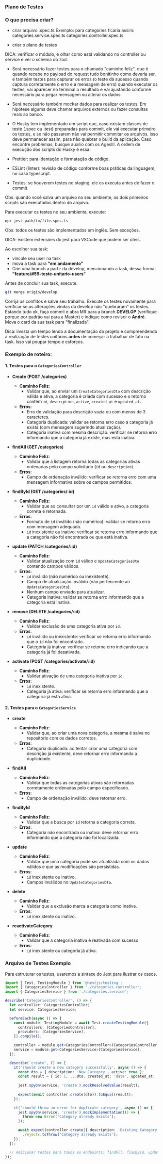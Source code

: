 ### Plano de Testes



### O que precisa criar?
- criar arquivo <nome-do-arquivo-original>.spec.ts
Exemplo: 
para categories ficaria assim: 
categories.service.spec.ts 
categories.controller.spec.ts

- criar o plano de testes 

DICA: verificar o módulo, e olhar como está validando no controller ou service e ver o schema do zod. 

- Será necessário fazer testes para o chamado "caminho feliz", que é quando recebe no payload do request tudo bonitinho como deveria ser, e também testes para capturar os erros (o teste dá sucesso quando captura corretamente o erro e a mensagem de erro)
quando executar os testes, vai aparecer no terminal o resultado e vai ajustando conforme necessário para pegar mensagem ou alterar os dados. 

- Será necessário também mockar dados para realizar os testes. Em hipótese alguma deve chamar arquivos externos ou fazer consultas reais ao banco. 

- O Husky tem implementado um script que, caso existam classes de teste (.spec ou .test) preparadas para commit, ele vai executar primeiro os testes, e se não passarem não vai permitir commitar os arquivos. Isso deve permanecer assim, para não quebrar o build da aplicação. Caso encontre problemas, busque auxílio com os AgesIII. 
A ordem de execução dos scripts do Husky é essa: 
- Prettier: para identação e formatação de código.
- ESLint (linter): revisão de código conforme boas práticas da linguagem, no caso typescript. 
- Testes: se houverem testes no staging, ele os executa antes de fazer o commit. 

Obs: quando você salva um arquivo no seu ambiente, os dois primeiros scripts são executados dentro do arquivo. 

Para executar os testes no seu ambiente, execute: 
```bash
npx jest path/to/file.spec.ts
```

Obs: todos os testes são implementados em inglês. Sem exceções.

DICA: existem extensões do jest para VSCode que podem ser úteis.

Ao escolher sua task:
- vincule seu user na task
- mova a task para **"em andamento"**
- Crie uma branch a partir da develop, mencionando a task, dessa forma: 
**"feature/#59-teste-unitario-users"**

Antes de concluir sua task, execute: 
```bash
git merge origin/develop
```
Corrija os conflitos e salve seu trabalho. Execute os testes novamente para verificar se as alterações vindas da develop não "quebraram" os testes. Estando tudo ok, faça commit e abra MR para a branch **DEVELOP** (verifique porque por padrão vai para a Master) e indique como revisor o **André**. Mova o card da sua task para "finalizada".

Dica: invista um tempo lendo a documentação do projeto e compreendendo a realização de testes unitários **antes** de começar a trabalhar de fato na task. Isso vai poupar tempo e esforços. 

### Exemplo de roteiro:

#### 1. Testes para o `CategoriesController`

- **Create (POST /categories)**
  - **Caminho Feliz**:
    - Validar que, ao enviar um `CreateCategoriesDto` com descrição válida e ativa, a categoria é criada com sucesso e o retorno contém `id`, `description`, `active`, `created_at` e `updated_at`.
  - **Erros**:
    - Erro de validação para descrição vazia ou com menos de 3 caracteres.
    - Categoria duplicada: validar se retorna erro caso a categoria já exista (com mensagem sugerindo atualização).
    - Categoria inativa com mesma descrição: verificar se retorna erro informando que a categoria já existe, mas está inativa.

- **findAll (GET /categories)**
  - **Caminho Feliz**:
    - Validar que a listagem retorna todas as categorias ativas ordenadas pelo campo solicitado (`id` ou `description`).
  - **Erros**:
    - Campo de ordenação inválido: verificar se retorna erro com uma mensagem informativa sobre os campos permitidos.

- **findById (GET /categories/:id)**
  - **Caminho Feliz**:
    - Validar que ao consultar por um `id` válido e ativo, a categoria correta é retornada.
  - **Erros**:
    - Formato de `id` inválido (não numérico): validar se retorna erro com mensagem adequada.
    - `id` inexistente ou inativo: verificar se retorna erro informando que a categoria não foi encontrada ou que está inativa.

- **update (PATCH /categories/:id)**
  - **Caminho Feliz**:
    - Validar atualização com `id` válido e `UpdateCategoriesDto` contendo campos válidos.
  - **Erros**:
    - `id` inválido (não numérico ou inexistente).
    - Campo de atualização inválido (não pertencente ao `UpdateCategoriesDto`).
    - Nenhum campo enviado para atualizar.
    - Categoria inativa: validar se retorna erro informando que a categoria está inativa.

- **remove (DELETE /categories/:id)**
  - **Caminho Feliz**:
    - Validar exclusão de uma categoria ativa por `id`.
  - **Erros**:
    - `id` inválido ou inexistente: verificar se retorna erro informando que o `id` não foi encontrado.
    - Categoria já inativa: verificar se retorna erro indicando que a categoria já foi desativada.

- **activate (POST /categories/activate/:id)**
  - **Caminho Feliz**:
    - Validar ativação de uma categoria inativa por `id`.
  - **Erros**:
    - `id` inexistente.
    - Categoria já ativa: verificar se retorna erro informando que a categoria já está ativa.


#### 2. Testes para o `CategoriesService`

- **create**
  - **Caminho Feliz**:
    - Validar que, ao criar uma nova categoria, a mesma é salva no repositório com os dados corretos.
  - **Erros**:
    - Categoria duplicada: ao tentar criar uma categoria com descrição já existente, deve retornar erro informando a duplicidade.

- **findAll**
  - **Caminho Feliz**:
    - Validar que todas as categorias ativas são retornadas corretamente ordenadas pelo campo especificado.
  - **Erros**:
    - Campo de ordenação inválido: deve retornar erro.

- **findById**
  - **Caminho Feliz**:
    - Validar que a busca por `id` retorna a categoria correta.
  - **Erros**:
    - Categoria não encontrada ou inativa: deve retornar erro informando que a categoria não foi localizada.

- **update**
  - **Caminho Feliz**:
    - Validar que uma categoria pode ser atualizada com os dados válidos e que as modificações são persistidas.
  - **Erros**:
    - `id` inexistente ou inativo.
    - Campos inválidos no `UpdateCategoriesDto`.

- **delete**
  - **Caminho Feliz**:
    - Validar que a exclusão marca a categoria como inativa.
  - **Erros**:
    - `id` inexistente ou inativo.

- **reactivateCategory**
  - **Caminho Feliz**:
    - Validar que a categoria inativa é reativada com sucesso.
  - **Erros**:
    - `id` inexistente ou categoria já ativa.

### Arquivo de Testes Exemplo 

Para estruturar os testes, usaremos a sintaxe do Jest para ilustrar os casos.

```typescript
import { Test, TestingModule } from '@nestjs/testing';
import { CategoriesController } from './categories.controller';
import { CategoriesService } from './categories.service';

describe('CategoriesController', () => {
  let controller: CategoriesController;
  let service: CategoriesService;

  beforeEach(async () => {
    const module: TestingModule = await Test.createTestingModule({
      controllers: [CategoriesController],
      providers: [CategoriesService],
    }).compile();

    controller = module.get<CategoriesController>(CategoriesController);
    service = module.get<CategoriesService>(CategoriesService);
  });

  describe('create', () => {
    it('should create a new category successfully', async () => {
      const dto = { description: 'New Category', active: true };
      const result = { id: 1, ...dto, created_at: 'date', updated_at: 'date' };
      
      jest.spyOn(service, 'create').mockResolvedValue(result);
      
      expect(await controller.create(dto)).toEqual(result);
    });

    it('should throw an error for duplicate category', async () => {
      jest.spyOn(service, 'create').mockImplementation(() => {
        throw new Error('Category already exists');
      });

      await expect(controller.create({ description: 'Existing Category', active: true }))
        .rejects.toThrow('Category already exists');
    });
  });

  // Adicionar testes para tooos os endpoints: findAll, findById, update, remove e activate
});
```
